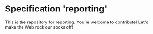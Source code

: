 
# Specification 'reporting'

This is the repository for reporting. You're welcome to contribute! Let's make the Web rock our socks
off!
